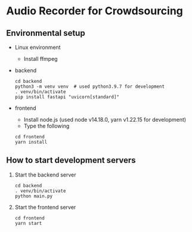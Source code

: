 # Audio Recorder for Crowdsourcing

## Environmental setup
- Linux environment
	- Install ffmpeg

- backend
	```
	cd backend
	python3 -m venv venv  # used python3.9.7 for development
	. venv/bin/activate
	pip install fastapi "uvicorn[standard]"
	```

- frontend
	- Install node.js (used node v14.18.0, yarn v1.22.15 for development)
	- Type the following
	```
	cd frontend
	yarn install
	```

## How to start development servers

1. Start the backend server
	```
	cd backend
	. venv/bin/activate
	python main.py
	```

1. Start the frontend server
	```
	cd frontend
	yarn start
	```
